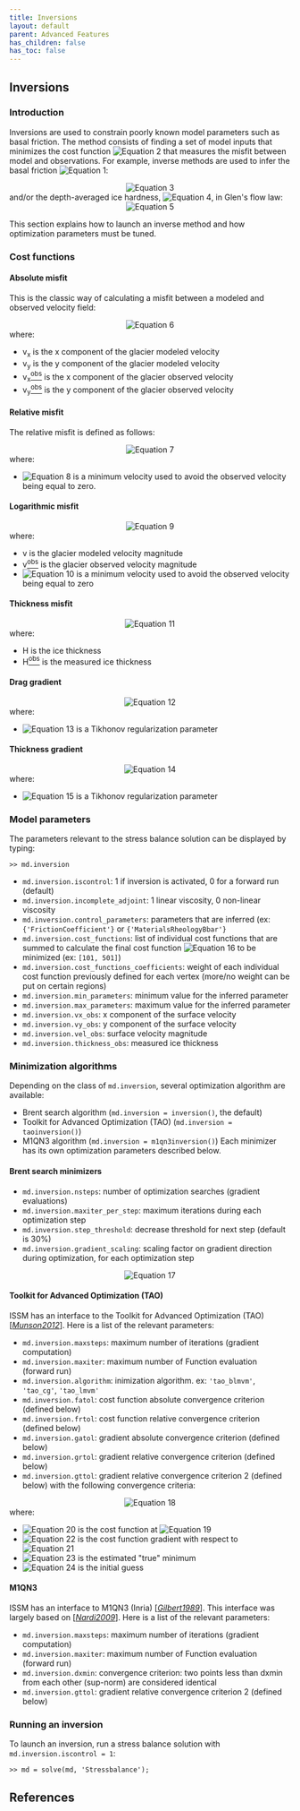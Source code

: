 ```yaml
---
title: Inversions
layout: default
parent: Advanced Features
has_children: false
has_toc: false
---
```


## Inversions
### Introduction
Inversions are used to constrain poorly known model parameters such as basal friction. The method consists of finding a set of model inputs that minimizes the cost function <img src="https://latex.codecogs.com/svg.latex?{\mathcal J}" alt="Equation 2"> that measures the misfit between model and observations. For example, inverse methods are used to infer the basal friction <img src="https://latex.codecogs.com/svg.latex?k" alt="Equation 1">:

<div align="center"><img src="https://latex.codecogs.com/svg.latex?
\boldsymbol{\tau}_b = -k^2 N^r \|{\bf v}\|^{s-1} {\bf v}_b" alt="Equation 3"></div>
and/or the depth-averaged ice hardness, <img src="https://latex.codecogs.com/svg.latex?B" alt="Equation 4">, in Glen's flow law:

<div align="center"><img src="https://latex.codecogs.com/svg.latex?
\mu = \frac{B}{2\left( \dot{\varepsilon}_e^{1-\frac{1}{n}}\right) }\\" alt="Equation 5"></div>

This section explains how to launch an inverse method and how optimization parameters must be tuned.

### Cost functions
#### Absolute misfit
This is the classic way of calculating a misfit between a modeled and observed velocity field:

<div align="center"><img src="https://latex.codecogs.com/svg.latex?
{\mathcal J\left({\bf v}\right)}=\int_{S} \dfrac{1}{2}\left(\left(v_x-v_x^{\text{obs}}\right)^{2}+\left(v_y-v_y^{\text{obs}}\right)^{2}\right) dS" alt="Equation 6"></div>
where:

- v<sub>x</sub> is the x component of the glacier modeled velocity
- v<sub>y</sub> is the y component of the glacier modeled velocity
- v<sub>x</sub><a href="#footnotes" target="_top"><sup>obs</sup></a> is the x component of the glacier observed velocity
- v<sub>y</sub><a href="#footnotes" target="_top"><sup>obs</sup></a> is the y component of the glacier observed velocity

#### Relative misfit
The relative misfit is defined as follows:

<div align="center"><img src="https://latex.codecogs.com/svg.latex?
{\mathcal J\left({\bf v}\right)}=\int_{S} \dfrac{1}{2}\left(\dfrac{\left(v_x-v_x^{\text{obs}}\right)^{2}}{\left(v_x^{\text{obs}}+\varepsilon\right)^{2}}+\dfrac{\left(v_y-v_y^{\text{obs}}\right)^{2}}{\left(v_y^{\text{obs}}+\varepsilon\right)^{2}}\right) dS" alt="Equation 7"></div>
where:

- <img src="https://latex.codecogs.com/svg.latex?\varepsilon" alt="Equation 8"> is a minimum velocity used to avoid the observed velocity being equal to zero.

#### Logarithmic misfit

<div align="center"><img src="https://latex.codecogs.com/svg.latex?
{\mathcal J\left({\bf v}\right)}=\int_{S} \left(\text{log}\left(\dfrac{\|{\bf v}\|+\varepsilon}{\|{\bf v}^{\text{obs}}\|+\varepsilon}\right) \right)^2 dS" alt="Equation 9"></div>
where:

- v is the glacier modeled velocity magnitude
- v<a href="#footnotes" target="_top"><sup>obs</sup></a> is the glacier observed velocity magnitude
- <img src="https://latex.codecogs.com/svg.latex?\varepsilon" alt="Equation 10"> is a minimum velocity used to avoid the observed velocity being equal to zero

#### Thickness misfit

<div align="center"><img src="https://latex.codecogs.com/svg.latex?
{\mathcal J\left(H\right)}=\int_{\Omega} \dfrac{1}{2}\left(H-H^{\text{obs}}\right)^{2}d\Omega" alt="Equation 11"></div>
where:

- H is the ice thickness
- H<a href="#footnotes" target="_top"><sup>obs</sup></a> is the measured ice thickness

#### Drag gradient

<div align="center"><img src="https://latex.codecogs.com/svg.latex?
{\mathcal J\left(k\right)}=\int_{B} \gamma \dfrac{1}{2}\|\nabla k \|^{2}dB" alt="Equation 12"></div>
where:

- <img src="https://latex.codecogs.com/svg.latex?\gamma" alt="Equation 13"> is a Tikhonov regularization parameter

#### Thickness gradient

<div align="center"><img src="https://latex.codecogs.com/svg.latex?
{\mathcal J\left(k\right)}=\int_{\Omega} \gamma \dfrac{1}{2}\|\nabla H \|^{2}d\Omega" alt="Equation 14"></div>
where:

- <img src="https://latex.codecogs.com/svg.latex?\gamma" alt="Equation 15"> is a Tikhonov regularization parameter

### Model parameters
The parameters relevant to the stress balance solution can be displayed by typing:
````
>> md.inversion
````


- `md.inversion.iscontrol`: 1 if inversion is activated, 0 for a forward run (default)
- `md.inversion.incomplete_adjoint`: 1 linear viscosity, 0 non-linear viscosity
- `md.inversion.control_parameters`: parameters that are inferred (ex: `{'FrictionCoefficient'}` or `{'MaterialsRheologyBbar'}`
- `md.inversion.cost_functions`: list of individual cost functions that are summed to calculate the final cost function <img src="https://latex.codecogs.com/svg.latex?\mathcal J" alt="Equation 16"> to be minimized (ex: `[101, 501]`)
- `md.inversion.cost_functions_coefficients`: weight of each individual cost function previously defined for each vertex (more/no weight can be put on certain regions)
- `md.inversion.min_parameters`: minimum value for the inferred parameter
- `md.inversion.max_parameters`: maximum value for the inferred parameter
- `md.inversion.vx_obs`: x component of the surface velocity
- `md.inversion.vy_obs`: y component of the surface velocity
- `md.inversion.vel_obs`: surface velocity magnitude
- `md.inversion.thickness_obs`: measured ice thickness

### Minimization algorithms
Depending on the class of `md.inversion`, several optimization algorithm are available:

- Brent search algorithm (`md.inversion = inversion()`, the default)
- Toolkit for Advanced Optimization (TAO) (`md.inversion = taoinversion()`)
- M1QN3 algorithm (`md.inversion = m1qn3inversion()`)
Each minimizer has its own optimization parameters described below.

#### Brent search minimizers

- `md.inversion.nsteps`: number of optimization searches (gradient evaluations)
- `md.inversion.maxiter_per_step`: maximum iterations during each optimization step
- `md.inversion.step_threshold`: decrease threshold for next step (default is 30&#37;)
- `md.inversion.gradient_scaling`: scaling factor on gradient direction during optimization, for each optimization step

<div align="center"><img src="https://latex.codecogs.com/svg.latex?
\alpha\in\left[0,\text{\ttfamily gradient\_scaling} \right]\hspace{3em}p^{\text{new}}=p^{\text{old}}-\alpha\;\nabla_p {\mathcal J}/\|\nabla_p {\mathcal J}\|" alt="Equation 17"></div>

#### Toolkit for Advanced Optimization (TAO)
ISSM has an interface to the Toolkit for Advanced Optimization (TAO) [<a href="#references">*Munson2012*</a>]. Here is a list of the relevant parameters:

- `md.inversion.maxsteps`: maximum number of iterations (gradient computation)
- `md.inversion.maxiter`: maximum number of Function evaluation (forward run)
- `md.inversion.algorithm`: inimization algorithm. ex: `'tao_blmvm'`, `'tao_cg'`, `'tao_lmvm'`
- `md.inversion.fatol`: cost function absolute convergence criterion (defined below)
- `md.inversion.frtol`: cost function relative convergence criterion (defined below)
- `md.inversion.gatol`: gradient absolute convergence criterion (defined below)
- `md.inversion.grtol`: gradient relative convergence criterion (defined below)
- `md.inversion.gttol`: gradient relative convergence criterion 2 (defined below)
with the following convergence criteria:

<div align="center"><img src="https://latex.codecogs.com/svg.latex?
\begin{array}{lcl}f(X) - f(X^*)                                 & < & \epsilon_{fatol} \\\left|f(X) - f(X^*\right|/\left|f(X^*)\right| & < & \epsilon_{frtol} \\\|g(X)\|                                      & < & \epsilon_{gatol} \\\|g(X)\|/\left|f(X)\right|                    & < & \epsilon_{grtol} \\\|g(X)\|/\|g(X_0)\|                           & < & \epsilon_{gttol} \\\end{array}" alt="Equation 18"></div>
where:

- <img src="https://latex.codecogs.com/svg.latex?f(X)" alt="Equation 20"> is the cost function at <img src="https://latex.codecogs.com/svg.latex?X" alt="Equation 19">
- <img src="https://latex.codecogs.com/svg.latex?g(X)" alt="Equation 22"> is the cost function gradient with respect to <img src="https://latex.codecogs.com/svg.latex?X" alt="Equation 21">
- <img src="https://latex.codecogs.com/svg.latex?X^*" alt="Equation 23"> is the estimated "true" minimum
- <img src="https://latex.codecogs.com/svg.latex?X_0" alt="Equation 24"> is the initial guess

#### M1QN3
ISSM has an interface to M1QN3 (Inria) [<a href="#references">*Gilbert1989*</a>]. This interface was largely based on [<a href="#references">*Nardi2009*</a>]. Here is a list of the relevant parameters:

- `md.inversion.maxsteps`: maximum number of iterations (gradient computation)
- `md.inversion.maxiter`: maximum number of Function evaluation (forward run)
- `md.inversion.dxmin`:  convergence criterion: two points less than dxmin from each other (sup-norm) are considered identical
- `md.inversion.gttol`: gradient relative convergence criterion 2 (defined below)

### Running an inversion
To launch an inversion, run a stress balance solution with `md.inversion.iscontrol = 1`:
````
>> md = solve(md, 'Stressbalance');
````


## References
